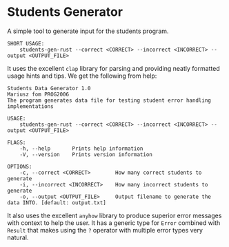 # Students Generator

A simple tool to generate input for the students program.

```
SHORT USAGE:
    students-gen-rust --correct <CORRECT> --incorrect <INCORRECT> --output <OUTPUT_FILE>
```

It uses the excellent `clap` library for parsing and providing neatly formatted usage hints and tips. We get the following
from help:

```
Students Data Generator 1.0
Mariusz fom PROG2006
The program generates data file for testing student error handling implementations

USAGE:
    students-gen-rust --correct <CORRECT> --incorrect <INCORRECT> --output <OUTPUT_FILE>

FLAGS:
    -h, --help       Prints help information
    -V, --version    Prints version information

OPTIONS:
    -c, --correct <CORRECT>        How many correct students to generate
    -i, --incorrect <INCORRECT>    How many incorrect students to generate
    -o, --output <OUTPUT_FILE>     Output filename to generate the data INTO. [default: output.txt]
```

It also uses the excellent `anyhow` library to produce superior error messages with context to help the user. It has a 
generic type for `Error` combined with `Result` that makes using the `?` operator with multiple error types very natural.